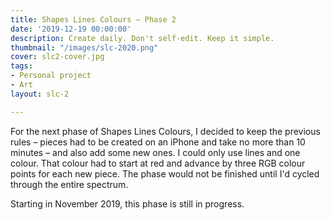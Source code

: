 ```yaml
---
title: Shapes Lines Colours – Phase 2
date: '2019-12-19 00:00:00'
description: Create daily. Don't self-edit. Keep it simple.
thumbnail: "/images/slc-2020.png"
cover: slc2-cover.jpg
tags:
- Personal project
- Art
layout: slc-2

---
```


For the next phase of Shapes Lines Colours, I decided to keep the previous rules – pieces had to be created on an iPhone and take no more than 10 minutes – and also add some new ones. I could only use lines and one colour. That colour had to start at red and advance by three RGB colour points for each new piece. The phase would not be finished until I'd cycled through the entire spectrum.


Starting in November 2019, this phase is still in progress.